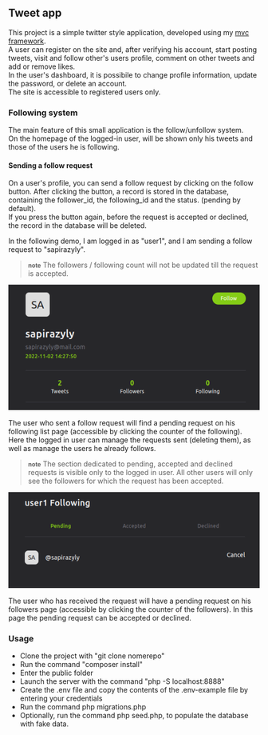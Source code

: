 ## Tweet app

This project is a simple twitter style application, developed using my [mvc framework](https://github.com/Jordan-Bianco/mvc_framework).<br>
A user can register on the site and, after verifying his account, start posting tweets, visit and follow other's users profile, comment on other tweets and add or remove likes.<br>
In the user's dashboard, it is possibile to change profile information, update the password, or delete an account.
<br>
The site is accessible to registered users only.

### Following system

The main feature of this small application is the follow/unfollow system. <br>
On the homepage of the logged-in user, will be shown only his tweets and those of the users he is following.

#### Sending a follow request

On a user's profile, you can send a follow request by clicking on the follow button. After clicking the button, a record is stored in the database, containing the follower_id, the following_id and the status. (pending by default).<br>
If you press the button again, before the request is accepted or declined, the record in the database will be deleted.

In the following demo, I am logged in as "user1", and I am sending a follow request to "sapirazyly".

> <small><strong>note</strong></small> The followers / following count will not be updated till the request is accepted.

![Follow preview](gif/follow-request.gif)

The user who sent a follow request will find a pending request on his following list page (accessible by clicking the counter of the following).
Here the logged in user can manage the requests sent (deleting them), as well as manage the users he already follows.

> <small><strong>note</strong></small> The section dedicated to pending, accepted and declined requests is visible only to the logged in user. All other users will only see the followers for which the request has been accepted.

![Follow preview](gif/manage-following.gif)

The user who has received the request will have a pending request on his followers page (accessible by clicking the counter of the followers). In this page the pending request can be accepted or declined.

### Usage

-   Clone the project with "git clone nomerepo"
-   Run the command "composer install"
-   Enter the public folder
-   Launch the server with the command "php -S localhost:8888"
-   Create the .env file and copy the contents of the .env-example file by entering your credentials
-   Run the command php migrations.php
-   Optionally, run the command php seed.php, to populate the database with fake data.
